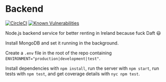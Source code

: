 # Backend

[![CircleCI](https://circleci.com/gh/oflynned/RentApp-Server/tree/master.svg?style=shield)](https://circleci.com/gh/oflynned/RentApp-Server/tree/master) [![Known Vulnerabilities](https://snyk.io/test/github/oflynned/RentApp-Server/badge.svg)](https://snyk.io/test/github/oflynned/RentApp-Server)

Node.js backend service for better renting in Ireland because fuck Daft :smiley:

Install MongoDB and set it running in the background.

Create a `.env` file in the root of the repo containing `ENVIRONMENT="production|development|test"`.

Install dependencies with `npm install`, run the server with `npm start`, run tests with `npm test`, and get coverage details with `nyc npm test`.
